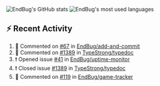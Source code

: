 ![EndBug's GitHub stats](https://github-readme-stats.vercel.app/api?username=endbug&show_icons=true)
![EndBug's most used languages](https://github-readme-stats.vercel.app/api/top-langs/?username=endbug&layout=compact)

## ⚡ Recent Activity

<!--START_SECTION:activity-->
1. 💬 Commented on [#67](https://github.com//EndBug/add-and-commit/issues/67) in [EndBug/add-and-commit](https://github.com//EndBug/add-and-commit)
2. 💬 Commented on [#1389](https://github.com//TypeStrong/typedoc/issues/1389) in [TypeStrong/typedoc](https://github.com//TypeStrong/typedoc)
3. ❗️ Opened issue [#41](https://github.com//EndBug/uptime-monitor/issues/41) in [EndBug/uptime-monitor](https://github.com//EndBug/uptime-monitor)
4. ❗️ Closed issue [#1389](https://github.com//TypeStrong/typedoc/issues/1389) in [TypeStrong/typedoc](https://github.com//TypeStrong/typedoc)
5. 💬 Commented on [#119](https://github.com//EndBug/game-tracker/issues/119) in [EndBug/game-tracker](https://github.com//EndBug/game-tracker)
<!--END_SECTION:activity-->
